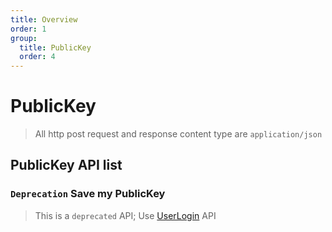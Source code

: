 ```yaml
---
title: Overview
order: 1
group:
  title: PublicKey
  order: 4
---
```


# PublicKey

> All http post request and response content type are `application/json`

## PublicKey API list


### `Deprecation` Save my PublicKey

> This is a `deprecated` API; Use [UserLogin](/docs/Web3MQ-API/user/user_login) API
